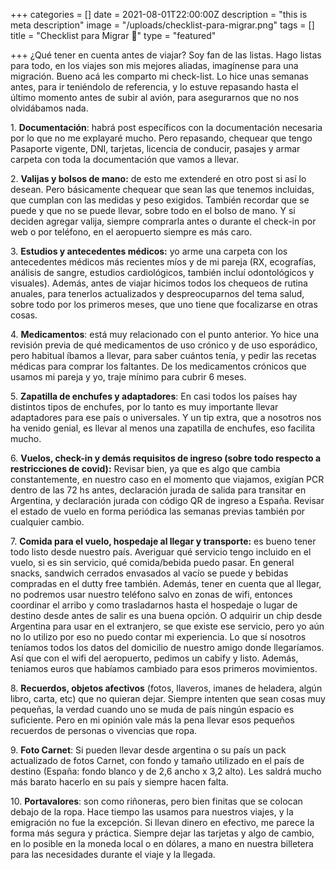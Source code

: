 +++
categories = []
date = 2021-08-01T22:00:00Z
description = "this is meta description"
image = "/uploads/checklist-para-migrar.png"
tags = []
title = "Checklist para Migrar 🎒"
type = "featured"

+++
¿Qué tener en cuenta antes de viajar? Soy fan de las listas. Hago listas para todo, en los viajes son mis mejores aliadas, imagínense para una migración. Bueno acá les comparto mi check-list. Lo hice unas semanas antes, para ir teniéndolo de referencia, y lo estuve repasando hasta el último momento antes de subir al avión, para asegurarnos que no nos olvidábamos nada.

1\. **Documentación**: habrá post específicos con la documentación necesaria por lo que no me explayaré mucho. Pero repasando, chequear que tengo Pasaporte vigente, DNI, tarjetas, licencia de conducir, pasajes y armar carpeta con toda la documentación que vamos a llevar.

2\. **Valijas y bolsos de mano:** de esto me extenderé en otro post si así lo desean. Pero básicamente chequear que sean las que tenemos incluidas, que cumplan con las medidas y peso exigidos. También recordar que se puede y que no se puede llevar, sobre todo en el bolso de mano. Y si deciden agregar valija, siempre comprarla antes o durante el check-in por web o por teléfono, en el aeropuerto siempre es más caro.

3\. **Estudios y antecedentes médicos:** yo arme una carpeta con los antecedentes médicos más recientes míos y de mi pareja (RX, ecografías, análisis de sangre, estudios cardiológicos, también incluí odontológicos y visuales). Además, antes de viajar hicimos todos los chequeos de rutina anuales, para tenerlos actualizados y despreocuparnos del tema salud, sobre todo por los primeros meses, que uno tiene que focalizarse en otras cosas.

4\. **Medicamentos**: está muy relacionado con el punto anterior. Yo hice una revisión previa de qué medicamentos de uso crónico y de uso esporádico, pero habitual íbamos a llevar, para saber cuántos tenía, y pedir las recetas médicas para comprar los faltantes. De los medicamentos crónicos que usamos mi pareja y yo, traje mínimo para cubrir 6 meses.

5\. **Zapatilla de enchufes y adaptadores**: En casi todos los países hay distintos tipos de enchufes, por lo tanto es muy importante llevar adaptadores para ese país o universales. Y un tip extra, que a nosotros nos ha venido genial, es llevar al menos una zapatilla de enchufes, eso facilita mucho.

6\. **Vuelos, check-in y demás requisitos de ingreso (sobre todo respecto a restricciones de covid):** Revisar bien, ya que es algo que cambia constantemente, en nuestro caso en el momento que viajamos, exigían PCR dentro de las 72 hs antes, declaración jurada de salida para transitar en Argentina, y declaración jurada con código QR de ingreso a España. Revisar el estado de vuelo en forma periódica las semanas previas también por cualquier cambio.

7\. **Comida para el vuelo, hospedaje al llegar y transporte:** es bueno tener todo listo desde nuestro país. Averiguar qué servicio tengo incluido en el vuelo, si es sin servicio, qué comida/bebida puedo pasar. En general snacks, sandwich cerrados envasados al vacío se puede y bebidas compradas en el dutty free también. Además, tener en cuenta que al llegar, no podremos usar nuestro teléfono salvo en zonas de wifi, entonces coordinar el arribo y como trasladarnos hasta el hospedaje o lugar de destino desde antes de salir es una buena opción. O adquirir un chip desde Argentina para usar en el extranjero, se que existe ese servicio, pero yo aún no lo utilizo por eso no puedo contar mi experiencia. Lo que sí nosotros teníamos todos los datos del domicilio de nuestro amigo donde llegaríamos. Así que con el wifi del aeropuerto, pedimos un cabify y listo. Además, teniamos euros que habíamos cambiado para esos primeros movimientos.

8\. **Recuerdos, objetos afectivos** (fotos, llaveros, imanes de heladera, algún libro, carta, etc) que no quieran dejar. Siempre intenten que sean cosas muy pequeñas, la verdad cuando uno se muda de país ningún espacio es suficiente. Pero en mi opinión vale más la pena llevar esos pequeños recuerdos de personas o vivencias que ropa.

9\. **Foto Carnet**: Si pueden llevar desde argentina o su país un pack actualizado de fotos Carnet, con fondo y tamaño utilizado en el país de destino (España: fondo blanco y de 2,6 ancho x 3,2 alto). Les saldrá mucho más barato hacerlo en su país y siempre hacen falta.

10\. **Portavalores**: son como riñoneras, pero bien finitas que se colocan debajo de la ropa. Hace tiempo las usamos para nuestros viajes, y la emigración no fue la excepción. Si llevan dinero en efectivo, me parece la forma más segura y práctica. Siempre dejar las tarjetas y algo de cambio, en lo posible en la moneda local o en dólares, a mano en nuestra billetera para las necesidades durante el viaje y la llegada.